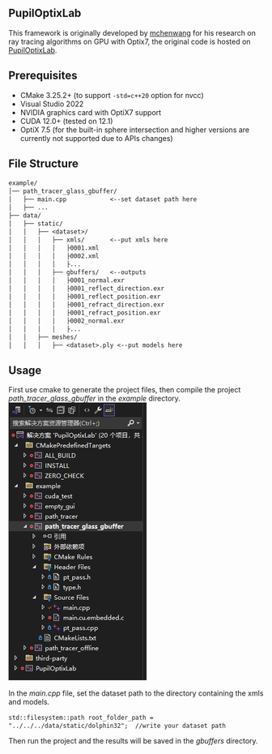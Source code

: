## PupilOptixLab

This framework is originally developed by [mchenwang](https://github.com/mchenwang) for his research on ray tracing algorithms on GPU with Optix7, the original code is hosted on [PupilOptixLab](https://github.com/mchenwang/PupilOptixLab).

## Prerequisites

- CMake 3.25.2+ (to support `-std=c++20` option for nvcc)
- Visual Studio 2022
- NVIDIA graphics card with OptiX7 support
- CUDA 12.0+ (tested on 12.1)
- OptiX 7.5 (for the built-in sphere intersection and higher versions are currently not supported due to APIs changes)

## File Structure

```
example/
│── path_tracer_glass_gbuffer/
│   ├── main.cpp            <--set dataset path here
│   ├── ...
├── data/
│   ├── static/
│   │   ├── <dataset>/
│   │   │   ├── xmls/       <--put xmls here
│   │   │   │   ├0001.xml
│   │   │   │   ├0002.xml
│   │   │   │   ├...
│   │   │   ├── gbuffers/   <--outputs
│   │   │   │   ├0001_normal.exr
│   │   │   │   ├0001_reflect_direction.exr
│   │   │   │   ├0001_reflect_position.exr
│   │   │   │   ├0001_refract_direction.exr
│   │   │   │   ├0001_refract_position.exr
│   │   │   │   ├0002_normal.exr
│   │   │   │   ├...
│   │   ├── meshes/ 
│   │   │   ├── <dataset>.ply <--put models here
```

## Usage
First use cmake to generate the project files, then compile the project *path_tracer_glass_gbuffer* in the *example* directory.  
![ProjectStructure](image/projects.png)

In the *main.cpp* file, set the dataset path to the directory containing the xmls and models.
```
std::filesystem::path root_folder_path = "../../../data/static/dolphin32";  //write your dataset path
```

Then run the project and the results will be saved in the *gbuffers* directory.